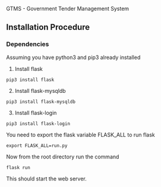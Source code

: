 GTMS - Government Tender Management System


## Installation Procedure
### Dependencies
Assuming you have python3 and pip3 already installed
1. Install flask
```
pip3 install flask
```
2. Install flask-mysqldb
```
pip3 install flask-mysqldb
```
3. Install flask-login
```
pip3 install flask-login
```

You need to export the flask variable FLASK_ALL to run flask
```
export FLASK_ALL=run.py
```
Now from the root directory run the command
```
flask run
```
This should start the web server.
